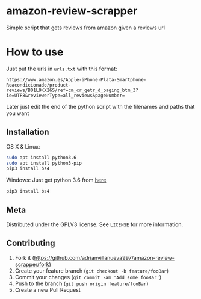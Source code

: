 # amazon-review-scrapper
Simple script that gets reviews from amazon given a reviews url

# How to use
Just put the urls in ``urls.txt`` with this format: 
```
https://www.amazon.es/Apple-iPhone-Plata-Smartphone-Reacondicionado/product-reviews/B01L9KX26S/ref=cm_cr_getr_d_paging_btm_3?ie=UTF8&reviewerType=all_reviews&pageNumber=
```
Later just edit the end of the python script with the filenames and paths that you want

## Installation

OS X & Linux:

```sh
sudo apt install python3.6
sudo apt install python3-pip
pip3 install bs4
```

Windows:
Just get python 3.6 from [here](https://www.python.org/downloads/release/python-366/)
```sh
pip3 install bs4
```

## Meta

Distributed under the GPLV3 license. See ``LICENSE`` for more information.

## Contributing

1. Fork it (<https://github.com/adrianvillanueva997/amazon-review-scrapper/fork>)
2. Create your feature branch (`git checkout -b feature/fooBar`)
3. Commit your changes (`git commit -am 'Add some fooBar'`)
4. Push to the branch (`git push origin feature/fooBar`)
5. Create a new Pull Request
